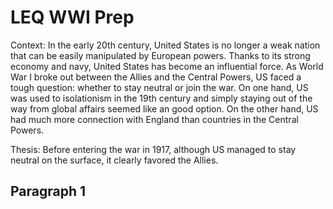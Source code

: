 # LEQ WWI Prep

Context: In the early 20th century, United States is no longer a weak nation that can be easily manipulated by European powers. Thanks to its strong economy and navy, United States has become an influential force. As World War I broke out between the Allies and the Central Powers, US faced a tough question: whether to stay neutral or join the war. On one hand, US was used to isolationism in the 19th century and simply staying out of the way from global affairs seemed like an good option. On the other hand, US had much more connection with England than countries in the Central Powers.

Thesis: Before entering the war in 1917, although US managed to stay neutral on the surface, it clearly favored the Allies.

## Paragraph 1

